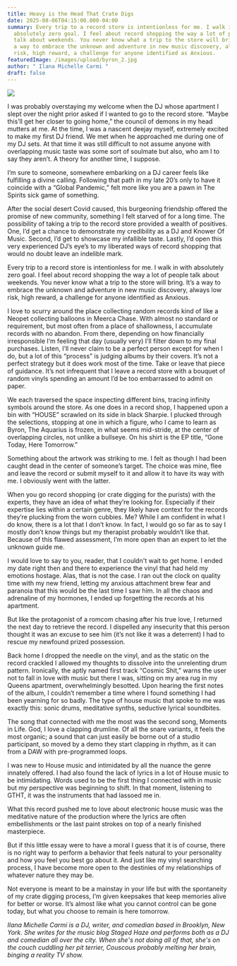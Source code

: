 ```yaml
---
title: Heavy is the Head That Crate Digs 
date: 2025-08-06T04:15:00.000-04:00
summary: Every trip to a record store is intentionless for me. I walk in with
  absolutely zero goal. I feel about record shopping the way a lot of people
  talk about weekends. You never know what a trip to the store will bring. It’s
  a way to embrace the unknown and adventure in new music discovery, always low
  risk, high reward, a challenge for anyone identified as Anxious. 
featuredImage: /images/upload/byron_2.jpg
author: " Ilana Michelle Carmi "
draft: false
---
```

![](/images/upload/byron_2.jpg)



I was probably overstaying my welcome when the DJ whose apartment I slept over the night prior asked if I wanted to go to the record store. “Maybe this’ll get her closer to going home,” the council of demons in my head mutters at me. At the time, I was a nascent deejay myself, extremely excited to make my first DJ friend. We met when he approached me during one of my DJ sets. At that time it was still difficult to not assume anyone with overlapping music taste was some sort of soulmate but also, who am I to say they aren’t. A theory for another time, I suppose. 

I’m sure to someone, somewhere embarking on a DJ career feels like fulfilling a divine calling. Following that path in my late 20’s only to have it coincide with a “Global Pandemic,” felt more like you are a pawn in The Spirits sick game of something. 

After the social desert Covid caused, this burgeoning friendship offered the promise of new community, something I felt starved of for a long time. The possibility of taking a trip to the record store provided a wealth of positives. One, I’d get a chance to demonstrate my credibility as a DJ and Knower Of Music. Second, I’d get to showcase my infallible taste. Lastly, I’d open this very experienced DJ’s eye’s to my liberated ways of record shopping that would no doubt leave an indelible mark. 

Every trip to a record store is intentionless for me. I walk in with absolutely zero goal. I feel about record shopping the way a lot of people talk about weekends. You never know what a trip to the store will bring. It’s a way to embrace the unknown and adventure in new music discovery, always low risk, high reward, a challenge for anyone identified as Anxious. 

I love to scurry around the place collecting random records kind of like a Neopet collecting balloons in Meerca Chase. With almost no standard or requirement, but most often from a place of shallowness, I accumulate records with no abandon. From there, depending on how financially irresponsible I’m feeling that day (usually very) I’ll filter down to my final purchases. Listen, I’ll never claim to be a perfect person except for when I do, but a lot of this “process” is judging albums by their covers. It’s not a perfect strategy but it does work most of the time. Take or leave that piece of guidance. It’s not infrequent that I leave a record store with a bouquet of random vinyls spending an amount I’d be too embarrassed to admit on paper. 

We each traversed the space inspecting different bins, tracing infinity symbols around the store. As one does in a record shop, I happened upon a bin with “HOUSE” scrawled on its side in black Sharpie. I plucked through the selections, stopping at one in which a figure, who I came to learn as Byron, The Aquarius is frozen, in what seems mid-stride, at the center of overlapping circles, not unlike a bullseye. On his shirt is the EP title, “Gone Today, Here Tomorrow.”

Something about the artwork was striking to me. I felt as though I had been caught dead in the center of someone’s target. The choice was mine, flee and leave the record or submit myself to it and allow it to have its way with me. I obviously went with the latter. 

When you go record shopping (or crate digging for the purists) with the experts, they have an idea of what they’re looking for. Especially if their expertise lies within a certain genre, they likely have context for the records they’re plucking from the worn cubbies. Me? While I am confident in what I do know, there is a lot that I don’t know. In fact, I would go so far as to say I mostly don’t know things but my therapist probably wouldn’t like that. Because of this flawed assessment, I’m more open than an expert to let the unknown guide me. 

I would love to say to you, reader, that I couldn't wait to get home. I ended my date right then and there to experience the vinyl that had held my emotions hostage. Alas, that is not the case. I ran out the clock on quality time with my new friend, letting my anxious attachment brew fear and paranoia that this would be the last time I saw him. In all the chaos and adrenaline of my hormones, I ended up forgetting the records at his apartment. 

But like the protagonist of a romcom chasing after his true love, I returned the next day to retrieve the record. I dispelled any insecurity that this person thought it was an excuse to see him (it’s not like it was a deterrent) I had to rescue my newfound prized possession. 

Back home I dropped the needle on the vinyl, and as the static on the record crackled I allowed my thoughts to dissolve into the unrelenting drum pattern. Ironically, the aptly named first track “Cosmic Shit,” warns the user not to fall in love with music but there I was, sitting on my area rug in my Queens apartment, overwhelmingly besotted. Upon hearing the first notes of the album, I couldn’t remember a time where I found something I had been yearning for so badly. The type of house music that spoke to me was exactly this: sonic drums, meditative synths, seductive lyrical soundbites. 

The song that connected with me the most was the second song, Moments in Life. God, I love a clapping drumline. Of all the snare variants, it feels the most organic; a sound that can just easily be borne out of a studio participant, so moved by a demo they start clapping in rhythm, as it can from a DAW with pre-programmed loops. 

I was new to House music and intimidated by all the nuance the genre innately offered. I had also found the lack of lyrics in a lot of House music to be intimidating. Words used to be the first thing I connected with in music but my perspective was beginning to shift. In that moment, listening to GTHT, it was the instruments that had lassoed me in. 

What this record pushed me to love about electronic house music was the meditative nature of the production where the lyrics are often embellishments or the last paint strokes on top of a nearly finished masterpiece.

But if this little essay were to have a moral I guess that it is of course, there is no right way to perform a behavior that feels natural to your personality and how you feel you best go about it. And just like my vinyl searching process, I have become more open to the destinies of my relationships of whatever nature they may be. 

Not everyone is meant to be a mainstay in your life but with the spontaneity of my crate digging process, I’m given keepsakes that keep memories alive for better or worse. It’s almost like what you cannot control can be gone today, but what you choose to remain is here tomorrow.

*Ilana Michelle Carmi is a DJ, writer, and comedian based in Brooklyn, New York. She writes for the music blog Staged Haze and performs both as a DJ and comedian all over the city. When she's not doing all of that, she's on the couch cuddling her pit terrier, Couscous probably melting her brain, binging a reality TV show.*
